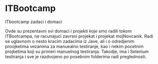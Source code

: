 # ITBootcamp
ITbootcamp zadaci i domaci

Ovde su prezentavni svi domaci i projekti koje smo radili tokom ITBootcampa, ne racunajuci zavrsni projekat i projekat mojNovcanik. 
Radi se uglavnom o nesto kracim zadacima iz Jave, ali i o odredjenim proojketima vezanima za manuealno testiranje, kao i nekim pocetnim projketima koji su primeri manuelnog testiranja.
Takodje, ima i Selenium testiranja i sve je razdvojeno po posebnim folderima radi preglednosti. 
